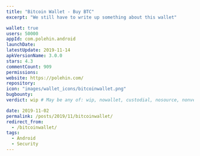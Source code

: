 ```yaml
---
title: "Bitcoin Wallet - Buy BTC"
excerpt: "We still have to write up something about this wallet"

wallet: true
users: 50000
appId: com.polehin.android
launchDate:
latestUpdate: 2019-11-14
apkVersionName: 3.0.0
stars: 4.3
commentCount: 909
permissions:
website: https://polehin.com/
repository:
icon: "images/wallet_icons/bitcoinwallet.png"
bugbounty:
verdict: wip # May be any of: wip, nowallet, custodial, nosource, nonverifiable, verifiable, bounty, cert1, cert2, cert3

date: 2019-11-02
permalink: /posts/2019/11/bitcoinwallet/
redirect_from:
  - /bitcoinwallet/
tags:
  - Android
  - Security
---
```

